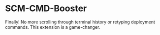 # SCM-CMD-Booster
Finally! No more scrolling through terminal history or retyping deployment commands. This extension is a game-changer.
